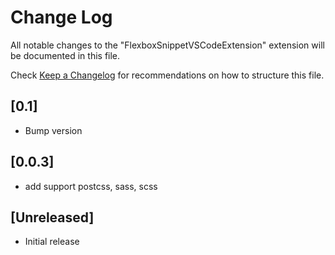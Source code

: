 # Change Log

All notable changes to the "FlexboxSnippetVSCodeExtension" extension will be documented in this file.

Check [Keep a Changelog](http://keepachangelog.com/) for recommendations on how to structure this file.

## [0.1]
- Bump version
## [0.0.3]
- add support postcss, sass, scss
## [Unreleased]

- Initial release